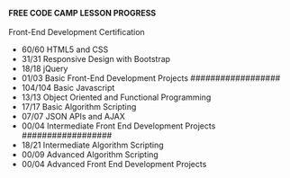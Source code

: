 <strong>FREE CODE CAMP LESSON PROGRESS</strong><br>
<br>
Front-End Development Certification<br>
<ul>
  <li>60/60 HTML5 and CSS</li>
  <li>31/31 Responsive Design with Bootstrap</li>
  <li>18/18 jQuery</li>
  <li>01/03 Basic Front-End Development Projects ##################</li>
  <li>104/104 Basic Javascript</li>
  <li>13/13 Object Oriented and Functional Programming</li>
  <li>17/17 Basic Algorithm Scripting</li>
  <li>07/07 JSON APIs and AJAX</li>
  <li>00/04 Intermediate Front End Development Projects ##################</li>
  <li>18/21 Intermediate Algorithm Scripting</li>
  <li>00/09 Advanced Algorithm Scripting</li>
  <li>00/04 Advanced Front End Development Projects </li>
</ul>
